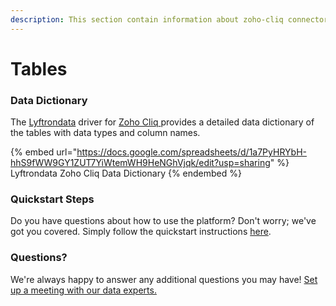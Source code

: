 ```yaml
---
description: This section contain information about zoho-cliq connector tables information
---
```


# Tables

### Data Dictionary

The [Lyftrondata](https://www.lyftrondata.com/) driver for [Zoho Cliq](https://www.lyftrondata.com/integration/zoho-cliq/)[ ](https://www.lyftrondata.com/integration/zoho-cliq/)provides a detailed data dictionary of the tables with data types and column names.

{% embed url="https://docs.google.com/spreadsheets/d/1a7PyHRYbH-hhS9fWW9GY1ZUT7YiWtemWH9HeNGhVjqk/edit?usp=sharing" %}
Lyftrondata Zoho Cliq Data Dictionary
{% endembed %}

### Quickstart Steps

Do you have questions about how to use the platform? Don't worry; we've got you covered. Simply follow the quickstart instructions [here](../../../../quickstart-steps.md).

### Questions? <a href="#questions" id="questions"></a>

We're always happy to answer any additional questions you may have! [Set up a meeting with our data experts.](https://www.lyftrondata.com/book-a-meeting/)

